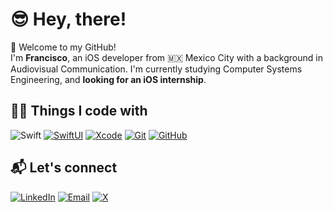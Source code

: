 # 😎 Hey, there!  

👋 Welcome to my GitHub!  
I'm **Francisco**, an iOS developer from 🇲🇽 Mexico City with a background in Audiovisual Communication. I'm currently studying Computer Systems Engineering, and **looking for an iOS internship**.

## 🧑‍💻 Things I code with
![Swift](https://img.shields.io/badge/Swift-orange?style=flat&logo=swift&logoColor=white)
[![SwiftUI](https://badgen.net/badge/icon/SwiftUI?icon=swift&label&color=cyan)](https://developer.apple.com/xcode/swiftui/)
[![Xcode](https://badgen.net/badge/icon/Xcode?icon=xcode&label&color=green)](https://developer.apple.com/xcode/)
[![Git](https://badgen.net/badge/icon/Git?icon=git&label&color=F05032)](https://git-scm.com/)
[![GitHub](https://badgen.net/badge/icon/GitHub?icon=github&label&color=181717)](https://github.com/franciscoxcode)

## 📬 Let's connect
[![LinkedIn](https://badgen.net/badge/icon/LinkedIn?icon=linkedin&label&color=0A66C2)](https://www.linkedin.com/in/franciscoxcode)
[![Email](https://badgen.net/badge/icon/Email?icon=mail&label&color=pink)](mailto:fxcasillas.dev@gmail.com)
[![X](https://badgen.net/badge/icon/X?icon=twitter&label&color=000000)](https://x.com/franciscoxcode)  

